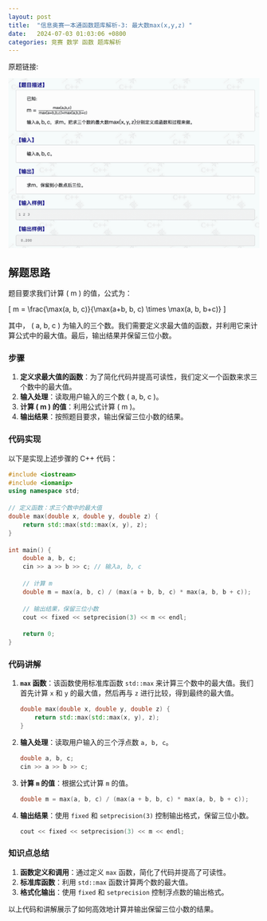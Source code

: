 ```yaml
---
layout: post
title:  "信息奥赛一本通函数题库解析-3: 最大数max(x,y,z) "
date:   2024-07-03 01:03:06 +0800
categories: 竞赛 数学 函数 题库解析
---
```


原题链接: [](http://ybt.ssoier.cn:8088/problem_show.php?pid=1152)

![](https://raw.githubusercontent.com/jamiesun/images/master/default/spmq21.png)

## 解题思路

题目要求我们计算 \( m \) 的值，公式为：

\[ m = \frac{\max(a, b, c)}{\max(a+b, b, c) \times \max(a, b, b+c)} \]

其中， \( a, b, c \) 为输入的三个数。我们需要定义求最大值的函数，并利用它来计算公式中的最大值。最后，输出结果并保留三位小数。

### 步骤

1. **定义求最大值的函数**：为了简化代码并提高可读性，我们定义一个函数来求三个数中的最大值。
2. **输入处理**：读取用户输入的三个数 \( a, b, c \)。
3. **计算 \( m \) 的值**：利用公式计算 \( m \)。
4. **输出结果**：按照题目要求，输出保留三位小数的结果。

### 代码实现

以下是实现上述步骤的 C++ 代码：

```cpp
#include <iostream>
#include <iomanip>
using namespace std;

// 定义函数：求三个数中的最大值
double max(double x, double y, double z) {
    return std::max(std::max(x, y), z);
}

int main() {
    double a, b, c;
    cin >> a >> b >> c; // 输入a, b, c

    // 计算 m
    double m = max(a, b, c) / (max(a + b, b, c) * max(a, b, b + c));

    // 输出结果，保留三位小数
    cout << fixed << setprecision(3) << m << endl;

    return 0;
}
```

### 代码讲解

1. **`max` 函数**：该函数使用标准库函数 `std::max` 来计算三个数中的最大值。我们首先计算 `x` 和 `y` 的最大值，然后再与 `z` 进行比较，得到最终的最大值。

    ```cpp
    double max(double x, double y, double z) {
        return std::max(std::max(x, y), z);
    }
    ```

2. **输入处理**：读取用户输入的三个浮点数 `a, b, c`。

    ```cpp
    double a, b, c;
    cin >> a >> b >> c;
    ```

3. **计算 `m` 的值**：根据公式计算 `m` 的值。

    ```cpp
    double m = max(a, b, c) / (max(a + b, b, c) * max(a, b, b + c));
    ```

4. **输出结果**：使用 `fixed` 和 `setprecision(3)` 控制输出格式，保留三位小数。

    ```cpp
    cout << fixed << setprecision(3) << m << endl;
    ```

### 知识点总结

1. **函数定义和调用**：通过定义 `max` 函数，简化了代码并提高了可读性。
2. **标准库函数**：利用 `std::max` 函数计算两个数的最大值。
3. **格式化输出**：使用 `fixed` 和 `setprecision` 控制浮点数的输出格式。

以上代码和讲解展示了如何高效地计算并输出保留三位小数的结果。